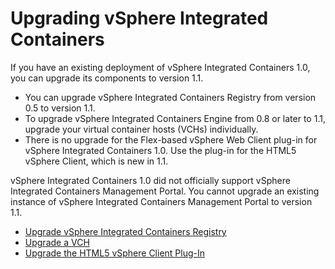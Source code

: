 # Upgrading vSphere Integrated Containers #

If you have an existing deployment of vSphere Integrated Containers 1.0, you can upgrade its components to version 1.1.

-  You can upgrade vSphere Integrated Containers Registry from version 0.5 to version 1.1.
-  To upgrade vSphere Integrated Containers Engine from 0.8 or later to 1.1, upgrade your virtual container hosts (VCHs) individually.
-  There is no upgrade for the Flex-based vSphere Web Client plug-in for vSphere Integrated Containers 1.0. Use the plug-in for the HTML5 vSphere Client, which is new in 1.1. 

vSphere Integrated Containers 1.0 did not officially support vSphere Integrated Containers Management Portal. You cannot upgrade an existing instance of vSphere Integrated Containers Management Portal to version 1.1.


* [Upgrade vSphere Integrated Containers Registry](upgrade_registry.md)
* [Upgrade a VCH](upgrade_vch.md)
* [Upgrade the HTML5 vSphere Client Plug-In](upgrade_h5_plugin.md)